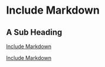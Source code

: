 # Include Markdown

## A Sub Heading

[Include Markdown](https://docsify.js.org/_media/example.md ':include')

[Include Markdown](https://axel-klinger.gitlab.io/studienarbeit/studienarbeit.md ':include')
